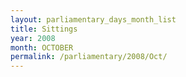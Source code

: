 ```yaml
---
layout: parliamentary_days_month_list
title: Sittings
year: 2008
month: OCTOBER
permalink: /parliamentary/2008/Oct/
---
```


